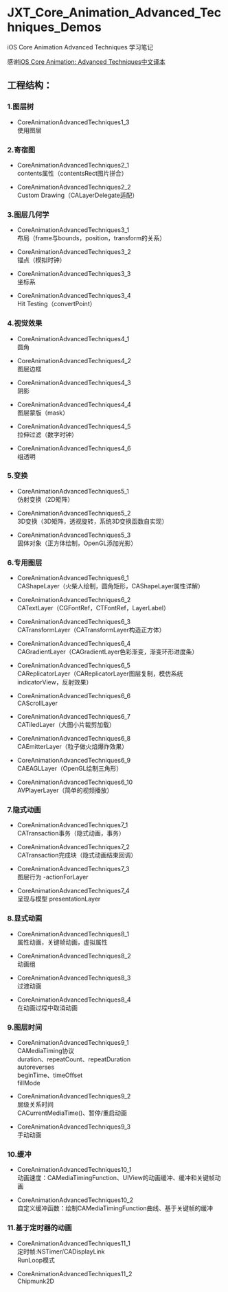 # JXT_Core_Animation_Advanced_Techniques_Demos
iOS Core Animation Advanced Techniques 学习笔记

感谢[iOS Core Animation: Advanced Techniques中文译本](https://zsisme.gitbooks.io/ios-/content/)

## 工程结构：

### 1.图层树
- CoreAnimationAdvancedTechniques1_3  
使用图层  

### 2.寄宿图
- CoreAnimationAdvancedTechniques2_1  
contents属性（contentsRect图片拼合） 

- CoreAnimationAdvancedTechniques2_2  
Custom Drawing（CALayerDelegate适配）

### 3.图层几何学
- CoreAnimationAdvancedTechniques3_1  
布局（frame与bounds，position，transform的关系）

- CoreAnimationAdvancedTechniques3_2  
锚点（模拟时钟）

- CoreAnimationAdvancedTechniques3_3  
坐标系

- CoreAnimationAdvancedTechniques3_4  
Hit Testing（convertPoint）

### 4.视觉效果
- CoreAnimationAdvancedTechniques4_1  
圆角

- CoreAnimationAdvancedTechniques4_2  
图层边框

- CoreAnimationAdvancedTechniques4_3  
阴影

- CoreAnimationAdvancedTechniques4_4  
图层蒙版（mask）

- CoreAnimationAdvancedTechniques4_5		
拉伸过滤（数字时钟）

- CoreAnimationAdvancedTechniques4_6  
组透明

### 5.变换
- CoreAnimationAdvancedTechniques5_1		
仿射变换（2D矩阵）

- CoreAnimationAdvancedTechniques5_2   
3D变换（3D矩阵，透视旋转，系统3D变换函数自实现）

- CoreAnimationAdvancedTechniques5_3  
固体对象（正方体绘制，OpenGL添加光影）

### 6.专用图层
- CoreAnimationAdvancedTechniques6_1  
CAShapeLayer（火柴人绘制，圆角矩形，CAShapeLayer属性详解）

- CoreAnimationAdvancedTechniques6_2  
CATextLayer（CGFontRef，CTFontRef，LayerLabel）

- CoreAnimationAdvancedTechniques6_3  
CATransformLayer（CATransformLayer构造正方体）  

- CoreAnimationAdvancedTechniques6_4  
CAGradientLayer（CAGradientLayer色彩渐变，渐变环形进度条）  

- CoreAnimationAdvancedTechniques6_5  
CAReplicatorLayer（CAReplicatorLayer图层复制，模仿系统indicatorView，反射效果）  

- CoreAnimationAdvancedTechniques6_6  
CAScrollLayer  

- CoreAnimationAdvancedTechniques6_7  
CATiledLayer（大图小片裁剪加载）  

- CoreAnimationAdvancedTechniques6_8  
CAEmitterLayer（粒子做火焰爆炸效果）  

- CoreAnimationAdvancedTechniques6_9  
CAEAGLLayer（OpenGL绘制三角形）  

- CoreAnimationAdvancedTechniques6_10    
AVPlayerLayer（简单的视频播放）  

### 7.隐式动画
- CoreAnimationAdvancedTechniques7_1    
CATransaction事务（隐式动画，事务）   

- CoreAnimationAdvancedTechniques7_2    
CATransaction完成块（隐式动画结束回调）   

- CoreAnimationAdvancedTechniques7_3  
图层行为 -actionForLayer

- CoreAnimationAdvancedTechniques7_4  
呈现与模型 presentationLayer

### 8.显式动画
- CoreAnimationAdvancedTechniques8_1  
属性动画，关键帧动画，虚拟属性  

- CoreAnimationAdvancedTechniques8_2  
动画组  

- CoreAnimationAdvancedTechniques8_3    
过渡动画  

- CoreAnimationAdvancedTechniques8_4    
在动画过程中取消动画  

### 9.图层时间
- CoreAnimationAdvancedTechniques9_1   
CAMediaTiming协议  
duration、repeatCount、repeatDuration  
autoreverses  
beginTime、timeOffset  
fillMode  

- CoreAnimationAdvancedTechniques9_2  
层级关系时间  
CACurrentMediaTime()、暂停/重启动画  

- CoreAnimationAdvancedTechniques9_3    
手动动画   

### 10.缓冲
- CoreAnimationAdvancedTechniques10_1  
动画速度：CAMediaTimingFunction、UIView的动画缓冲、缓冲和关键帧动画  

- CoreAnimationAdvancedTechniques10_2  
自定义缓冲函数：绘制CAMediaTimingFunction曲线、基于关键帧的缓冲  

### 11.基于定时器的动画  
- CoreAnimationAdvancedTechniques11_1  
定时帧:NSTimer/CADisplayLink  
RunLoop模式  

- CoreAnimationAdvancedTechniques11_2  
Chipmunk2D  


